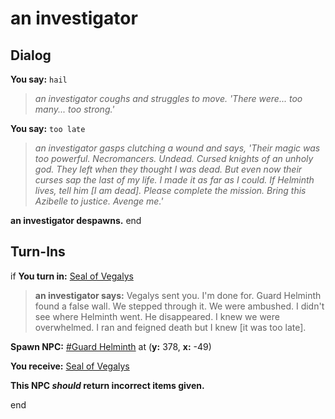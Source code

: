 # an investigator
## Dialog

**You say:** `hail`



>*an investigator coughs and struggles to move. 'There were... too many... too strong.'*

**You say:** `too late`



>*an investigator gasps clutching a wound and says, 'Their magic was too powerful. Necromancers. Undead. Cursed knights of an unholy god. They left when they thought I was dead. But even now their curses sap the last of my life. I made it as far as I could. If Helminth lives, tell him [I am dead]. Please complete the mission. Bring this Azibelle to justice. Avenge me.'*


**an investigator despawns.**
end

## Turn-Ins





if **You turn in:** [Seal of Vegalys](/item/2694)


>**an investigator says:** Vegalys sent you. I'm done for. Guard Helminth found a false wall. We stepped through it. We were ambushed. I didn't see where Helminth went. He disappeared. I knew we were overwhelmed. I ran and feigned death but I knew [it was too late].


**Spawn NPC:**  [\#Guard Helminth](/npc/45005) at (**y:** 378, **x:** -49)


 **You receive:**  [Seal of Vegalys](/item/2694) 

**This NPC *should* return incorrect items given.**

end